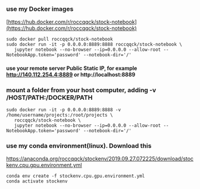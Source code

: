 ### use my Docker images
[https://hub.docker.com/r/roccqqck/stock-notebook](https://hub.docker.com/r/roccqqck/stock-notebook)
`````` 
sudo docker pull roccqqck/stock-notebook
sudo docker run -it -p 0.0.0.0:8889:8888 roccqqck/stock-notebook \
   jupyter notebook --no-browser --ip=0.0.0.0 --allow-root --NotebookApp.token='password' --notebook-dir='/'
``````
#### use your remote server Public Static IP, for example  http://140.112.254.4:8889 or http://localhost:8889



### mount a folder from your host computer, adding -v /HOST/PATH:/DOCKER/PATH 
`````` 
sudo docker run -it -p 0.0.0.0:8889:8888 -v /home/username/projects:/root/projects \
   roccqqck/stock-notebook \
   jupyter notebook --no-browser --ip=0.0.0.0 --allow-root --NotebookApp.token='password' --notebook-dir='/'
``````


### use my conda environment(linux). Download this
https://anaconda.org/roccqqck/stockenv/2019.09.27.072225/download/stockenv.cpu.gpu.environment.yml
```
conda env create -f stockenv.cpu.gpu.environment.yml
conda activate stockenv
```
